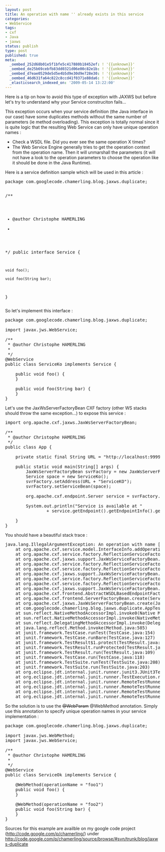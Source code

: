 ```yaml
---
layout: post
title: An operation with name '' already exists in this service
categories:
- WebService
tags:
- cxf
- Java
- jaxws
status: publish
type: post
published: true
meta:
  _oembed_252d68b01e5f1bfe5c417880b18452ef: ! '{{unknown}}'
  _oembed_de25b69cebfb83dd0321d06e00c82e1b: ! '{{unknown}}'
  _oembed_d7eae0529de5d5e4b5d9e30d9e728e30: ! '{{unknown}}'
  _oembed_46d631fa64c822c8ccd41f0371e88da6: ! '{{unknown}}'
  _elasticsearch_indexed_on: '2009-05-14 13:22:00'
---
```

Here is a tip on how to avoid this type of exception with JAXWS but before let's try to understand why your Service construciton fails...

This exception occurs when your service definition (the Java interface in our case) have some duplicates methods without the same number of parameters (ie method overloading). This exception is totally normal since it is quite logic that the resulting Web Service can only have unique operation names :
<ul>
	<li>Check a WSDL file. Did you ever see the same operation X times?</li>
	<li>The Web Service Engine generally tries to get the operation context from the operation name. Then it will unmarshall the parameters (it will not have a look to the operation parameters to choose the operation like it should be done in the Java Runtime).</li>
</ul>
Here is a service definition sample which will be used in this article :
<pre>package com.googlecode.chamerling.blog.jaxws.duplicate;

/**
 * @author Christophe HAMERLING
 *
 */
public interface Service {

	void foo();

	void foo(String bar);
}</pre>
So let's implement this interface :
<pre>package com.googlecode.chamerling.blog.jaxws.duplicate;

import javax.jws.WebService;

/**
 * @author Christophe HAMERLING
 *
 */
@WebService
public class ServiceKo implements Service {

	public void foo() {
	}

	public void foo(String bar) {
	}
}</pre>
Let's use the JaxWsServerFactoryBean CXF factory (other WS stacks should throw the same exception...) to expose this service :
<pre>import org.apache.cxf.jaxws.JaxWsServerFactoryBean;

/**
 * @author Christophe HAMERLING
 */
public class App {

	private static final String URL = "http://localhost:9999/chamerling/services/";

	public static void main(String[] args) {
		JaxWsServerFactoryBean svrFactory = new JaxWsServerFactoryBean();
		Service space = new ServiceKo();
		svrFactory.setAddress(URL + "ServiceKO");
		svrFactory.setServiceBean(space);

		org.apache.cxf.endpoint.Server service = svrFactory.create();

		System.out.println("Service is available at "
				+ service.getEndpoint().getEndpointInfo().getAddress());

	}
}</pre>
You should have a beautiful stack trace :
<pre>java.lang.IllegalArgumentException: An operation with name [{http://duplicate.jaxws.blog.chamerling.googlecode.com/}foo] already exists in this service
	at org.apache.cxf.service.model.InterfaceInfo.addOperation(InterfaceInfo.java:71)
	at org.apache.cxf.service.factory.ReflectionServiceFactoryBean.createOperation(ReflectionServiceFactoryBean.java:774)
	at org.apache.cxf.jaxws.support.JaxWsServiceFactoryBean.createOperation(JaxWsServiceFactoryBean.java:484)
	at org.apache.cxf.service.factory.ReflectionServiceFactoryBean.createInterface(ReflectionServiceFactoryBean.java:766)
	at org.apache.cxf.service.factory.ReflectionServiceFactoryBean.buildServiceFromClass(ReflectionServiceFactoryBean.java:361)
	at org.apache.cxf.jaxws.support.JaxWsServiceFactoryBean.buildServiceFromClass(JaxWsServiceFactoryBean.java:525)
	at org.apache.cxf.service.factory.ReflectionServiceFactoryBean.initializeServiceModel(ReflectionServiceFactoryBean.java:422)
	at org.apache.cxf.service.factory.ReflectionServiceFactoryBean.create(ReflectionServiceFactoryBean.java:190)
	at org.apache.cxf.jaxws.support.JaxWsServiceFactoryBean.create(JaxWsServiceFactoryBean.java:164)
	at org.apache.cxf.frontend.AbstractWSDLBasedEndpointFactory.createEndpoint(AbstractWSDLBasedEndpointFactory.java:100)
	at org.apache.cxf.frontend.ServerFactoryBean.create(ServerFactoryBean.java:117)
	at org.apache.cxf.jaxws.JaxWsServerFactoryBean.create(JaxWsServerFactoryBean.java:168)
	at com.googlecode.chamerling.blog.jaxws.duplicate.AppTest.testKoService(AppTest.java:37)
	at sun.reflect.NativeMethodAccessorImpl.invoke0(Native Method)
	at sun.reflect.NativeMethodAccessorImpl.invoke(NativeMethodAccessorImpl.java:39)
	at sun.reflect.DelegatingMethodAccessorImpl.invoke(DelegatingMethodAccessorImpl.java:25)
	at java.lang.reflect.Method.invoke(Method.java:585)
	at junit.framework.TestCase.runTest(TestCase.java:154)
	at junit.framework.TestCase.runBare(TestCase.java:127)
	at junit.framework.TestResult$1.protect(TestResult.java:106)
	at junit.framework.TestResult.runProtected(TestResult.java:124)
	at junit.framework.TestResult.run(TestResult.java:109)
	at junit.framework.TestCase.run(TestCase.java:118)
	at junit.framework.TestSuite.runTest(TestSuite.java:208)
	at junit.framework.TestSuite.run(TestSuite.java:203)
	at org.eclipse.jdt.internal.junit.runner.junit3.JUnit3TestReference.run(JUnit3TestReference.java:130)
	at org.eclipse.jdt.internal.junit.runner.TestExecution.run(TestExecution.java:38)
	at org.eclipse.jdt.internal.junit.runner.RemoteTestRunner.runTests(RemoteTestRunner.java:460)
	at org.eclipse.jdt.internal.junit.runner.RemoteTestRunner.runTests(RemoteTestRunner.java:673)
	at org.eclipse.jdt.internal.junit.runner.RemoteTestRunner.run(RemoteTestRunner.java:386)
	at org.eclipse.jdt.internal.junit.runner.RemoteTestRunner.main(RemoteTestRunner.java:196)</pre>
So the solution is to use the <span style="text-decoration:line-through;">@WebParam</span> @WebMethod annotation. Simply use this annotation to specify unique operation names in your service implementation :
<pre>package com.googlecode.chamerling.blog.jaxws.duplicate;

import javax.jws.WebMethod;
import javax.jws.WebService;

/**
 * @author Christophe HAMERLING
 *
 */
@WebService
public class ServiceOk implements Service {

	@WebMethod(operationName = "foo1")
	public void foo() {
	}

	@WebMethod(operationName = "foo2")
	public void foo(String bar) {
	}
}</pre>
Sources for this example are availble on my google code project (<a href="http://code.google.com/p/chamerling/" target="_blank">http://code.google.com/p/chamerling/</a>) under <a href="http://code.google.com/p/chamerling/source/browse/#svn/trunk/blog/jaxws-duplicate" target="_blank">http://code.google.com/p/chamerling/source/browse/#svn/trunk/blog/jaxws-duplicate</a>
